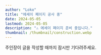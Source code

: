 ```yaml
---
author: "Loko"
title: "에세이 페이지 공사 중"
date: 2024-05-05
lastmod: 2024-05-05
description: "⚠️ 에세이 페이지 준비 중입니다."
thumbnail: /thumbnail/construction.webp
---
```


주인장이 글을 작성할 때까지 잠시만 기다려주세요.
